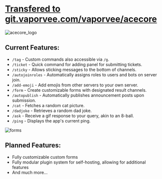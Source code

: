 # [Transfered to git.vaporvee.com/vaporvee/acecore](https://git.vaporvee.com/vaporvee/acecore)

![acecore_logo](https://github.com/vaporvee/acecore/assets/80621863/6b69cec0-526c-472f-b4af-1914f46c2ca2)

## Current Features:
- `/tag` - Custom commands also accessible via `/g`.
- `/ticket` - Quick command for adding panel for submitting tickets.
- `/sticky` - Allows sticking messages to the bottom of channels.
- `/autojoinroles` - Automatically assigns roles to users and bots on server join.
- `/add-emoji` - Add emojis from other servers to your own server.
- `/form` - Create customizable forms with designated result channels.
- `/autopublish` - Automatically publishes announcement posts upon submission.
- `/cat` - Fetches a random cat picture.
- `/dadjoke` - Retrieves a random dad joke.
- `/ask` - Receive a gif response to your query, akin to an 8-ball.
- `/ping` - Displays the app's current ping.

![forms](https://github.com/vaporvee/acecore/assets/80621863/2c12277e-9d47-4161-86bc-394d1016e743)

## Planned Features:
- Fully customizable custom forms
- Fully modular plugin system for self-hosting, allowing for additional features
- And much more...
